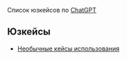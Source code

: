 Список юзкейсов по [ChatGPT](https://chatgpt.com) 

## Юзкейсы
- [Необычные кейсы использования](https://github.com/it-beard/evocoders-usecases/blob/main/chatgpt/unusual_chatgpt.md)

